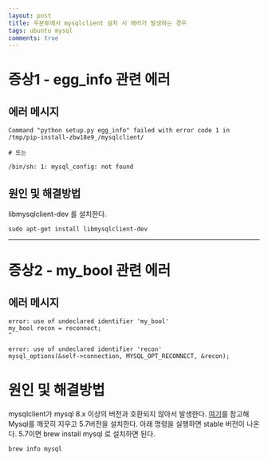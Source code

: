 ```yaml
---
layout: post
title: 우분투에서 mysqlclient 설치 시 에러가 발생하는 경우
tags: ubuntu mysql
comments: true
---
```

  
# 증상1 - egg_info 관련 에러
## 에러 메시지

~~~
Command "python setup.py egg_info" failed with error code 1 in /tmp/pip-install-zbw18e9_/mysqlclient/
  
# 또는 
  
/bin/sh: 1: mysql_config: not found
~~~
    
## 원인 및 해결방법
libmysqlclient-dev 를 설치한다. 
  
~~~
sudo apt-get install libmysqlclient-dev
~~~
  
--- 
  
# 증상2 - my_bool 관련 에러
## 에러 메시지

~~~
error: use of undeclared identifier 'my_bool'
my_bool recon = reconnect;
^

error: use of undeclared identifier 'recon'
mysql_options(&self->connection, MYSQL_OPT_RECONNECT, &recon);
~~~
   
# 원인 및 해결방법
mysqlclient가 mysql 8.x 이상의 버전과 호환되지 않아서 발생한다. [여기](https://gist.github.com/vitorbritto/0555879fe4414d18569d)를 참고해 Mysql를 깨끗히 지우고 5.7버전을 설치한다. 아래 명령을 실행하면 stable 버전이 나온다. 5.7이면 brew install mysql 로 설치하면 된다.
   
~~~
brew info mysql 
~~~